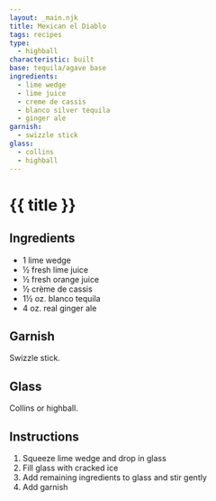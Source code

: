 ```yaml
---
layout: _main.njk
title: Mexican el Diablo
tags: recipes
type: 
  - highball
characteristic: built
base: tequila/agave base
ingredients:
  - lime wedge
  - lime juice
  - creme de cassis
  - blanco silver tequila
  - ginger ale
garnish:
  - swizzle stick
glass:
  - collins
  - highball
---
```


<!-- markdownlint-disable MD025 -->
# {{ title }}
<!-- markdownlint-disable MD025 -->

## Ingredients

- 1 lime wedge
- &frac12; fresh lime juice
- &frac12; fresh orange juice
- &frac12; crème de cassis
- 1&frac12; oz. blanco tequila
- 4 oz. real ginger ale

## Garnish

Swizzle stick.

## Glass

Collins or highball.

## Instructions

1. Squeeze lime wedge and drop in glass
2. Fill glass with cracked ice
3. Add remaining ingredients to glass and stir gently
4. Add garnish
